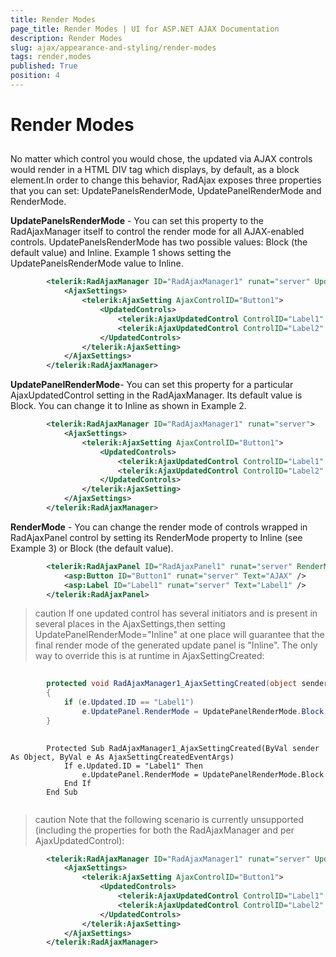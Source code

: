 ```yaml
---
title: Render Modes
page_title: Render Modes | UI for ASP.NET AJAX Documentation
description: Render Modes
slug: ajax/appearance-and-styling/render-modes
tags: render,modes
published: True
position: 4
---
```


# Render Modes



## 

No matter which control you would chose, the updated via AJAX controls would render in a HTML DIV tag which displays, by default, as a block element.In order to change this behavior, RadAjax exposes three properties that you can set: UpdatePanelsRenderMode, UpdatePanelRenderMode and RenderMode.

__UpdatePanelsRenderMode__ - You can set this property to the RadAjaxManager itself to control the render mode for all AJAX-enabled controls. UpdatePanelsRenderMode has two possible values: Block (the default value) and Inline. Example 1 shows setting the UpdatePanelsRenderMode value to Inline.

````XML
	    <telerik:RadAjaxManager ID="RadAjaxManager1" runat="server" UpdatePanelsRenderMode="Inline">
	        <AjaxSettings>
	            <telerik:AjaxSetting AjaxControlID="Button1">
	                <UpdatedControls>
	                    <telerik:AjaxUpdatedControl ControlID="Label1" />
	                    <telerik:AjaxUpdatedControl ControlID="Label2" />
	                </UpdatedControls>
	            </telerik:AjaxSetting>
	        </AjaxSettings>
	    </telerik:RadAjaxManager>
````



__UpdatePanelRenderMode__- You can set this property for a particular AjaxUpdatedControl setting in the RadAjaxManager. Its default value is Block. You can change it to Inline as shown in Example 2.

````XML
	    <telerik:RadAjaxManager ID="RadAjaxManager1" runat="server">
	        <AjaxSettings>
	            <telerik:AjaxSetting AjaxControlID="Button1">
	                <UpdatedControls>
	                    <telerik:AjaxUpdatedControl ControlID="Label1" UpdatePanelRenderMode="Inline" />
	                    <telerik:AjaxUpdatedControl ControlID="Label2" />
	                </UpdatedControls>
	            </telerik:AjaxSetting>
	        </AjaxSettings>
	    </telerik:RadAjaxManager>
````



__RenderMode__ - You can change the render mode of controls wrapped in RadAjaxPanel control by setting its RenderMode property to Inline (see Example 3) or Block (the default value).

````XML
	    <telerik:RadAjaxPanel ID="RadAjaxPanel1" runat="server" RenderMode="Inline">
	        <asp:Button ID="Button1" runat="server" Text="AJAX" />
	        <asp:Label ID="Label1" runat="server" Text="Label1" />
	    </telerik:RadAjaxPanel>
````



>caution If one updated control has several initiators and is present in several places in the AjaxSettings,then setting UpdatePanelRenderMode="Inline" at one place will guarantee that the final render mode of the generated update panel is "Inline". The only way to override this is at runtime in AjaxSettingCreated:
>




````C#
	
	    protected void RadAjaxManager1_AjaxSettingCreated(object sender, AjaxSettingCreatedEventArgs e)
	    {
	        if (e.Updated.ID == "Label1")
	            e.UpdatePanel.RenderMode = UpdatePanelRenderMode.Block;
	    }  
				
````
````VB.NET
	    Protected Sub RadAjaxManager1_AjaxSettingCreated(ByVal sender As Object, ByVal e As AjaxSettingCreatedEventArgs)
	        If e.Updated.ID = "Label1" Then
	            e.UpdatePanel.RenderMode = UpdatePanelRenderMode.Block
	        End If
	    End Sub
	
````


>caution Note that the following scenario is currently unsupported (including the properties for both the RadAjaxManager and per AjaxUpdatedControl):
>


````XML
	    <telerik:RadAjaxManager ID="RadAjaxManager1" runat="server" UpdatePanelsRenderMode="Inline">
	        <AjaxSettings>
	            <telerik:AjaxSetting AjaxControlID="Button1">
	                <UpdatedControls>
	                    <telerik:AjaxUpdatedControl ControlID="Label1" UpdatePanelRenderMode="Block" />
	                    <telerik:AjaxUpdatedControl ControlID="Label2" />
	                </UpdatedControls>
	            </telerik:AjaxSetting>
	        </AjaxSettings>
	    </telerik:RadAjaxManager>
````


